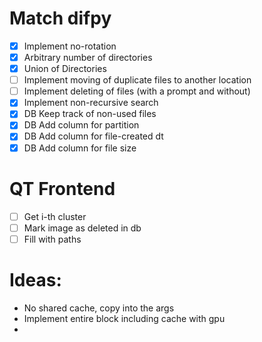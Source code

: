 # Match difpy
- [X] Implement no-rotation
- [X] Arbitrary number of directories
- [X] Union of Directories 
- [ ] Implement moving of duplicate files to another location 
- [ ] Implement deleting of files (with a prompt and without)
- [X] Implement non-recursive search
- [X] DB Keep track of non-used files
- [X] DB Add column for partition
- [X] DB Add column for file-created dt
- [X] DB Add column for file size

# QT Frontend
- [ ] Get i-th cluster
- [ ] Mark image as deleted in db
- [ ] Fill with paths

# Ideas:
- No shared cache, copy into the args
- Implement entire block including cache with gpu
- 